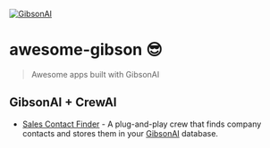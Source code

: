 
[![GibsonAI](https://github.com/user-attachments/assets/26bc1002-f878-4995-a6c5-eb8d5eb69c28)](https://gibsonai.com/)

# awesome-gibson 😎

> Awesome apps built with GibsonAI

## GibsonAI + CrewAI

- [Sales Contact Finder](./sales_contact_finder/) - A plug-and-play crew that finds company contacts and stores them in your [GibsonAI](https://app.gibsonai.com) database.
